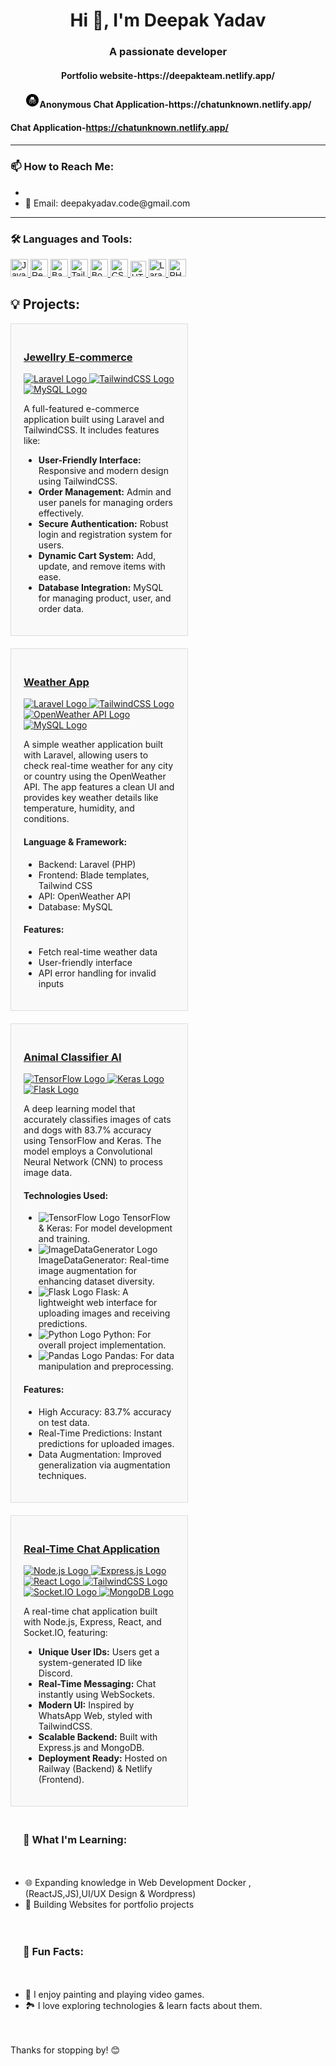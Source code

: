 <h1 align="center">Hi 👋, I'm Deepak Yadav</h1>
<h3 align="center">A passionate developer</h3>
<h4 align="center">Portfolio website-https://deepakteam.netlify.app/<h4>
<h4 align="center"><h4 align="center"><svg height="24" viewBox="0 0 24 24" width="24" xmlns="http://www.w3.org/2000/svg"><path d="m12 2c5.5 0 10 4.5 10 10s-4.5 10-10 10-10-4.5-10-10 4.5-10 10-10m2.92 10.81c-1.08 0-1.97.75-2.21 1.75-.54-.23-1.05-.17-1.42-.01-.24-1-1.14-1.74-2.21-1.74-1.25 0-2.26 1.01-2.26 2.26s1.01 2.26 2.26 2.26c1.2 0 2.16-.91 2.25-2.08.2-.13.71-.39 1.34.01.1 1.16 1.06 2.07 2.25 2.07 1.25 0 2.26-1.01 2.26-2.26s-1.01-2.26-2.26-2.26m-5.84.64c.92 0 1.62.73 1.62 1.62s-.7 1.62-1.62 1.62c-.89 0-1.62-.73-1.62-1.62s.73-1.62 1.62-1.62m5.84 0c.89 0 1.62.73 1.62 1.62s-.73 1.62-1.62 1.62c-.92 0-1.62-.73-1.62-1.62s.7-1.62 1.62-1.62m2.91-1.95h-11.66v.67h11.66zm-3.68-4.61c-.15-.3-.48-.46-.8-.36l-1.35.47-1.35-.47-.04-.03c-.32-.07-.66.11-.77.42l-1.48 3.91h7.28l-1.48-3.91z"/></svg>Anonymous Chat Application-https://chatunknown.netlify.app/<h4>

Chat Application-https://chatunknown.netlify.app/<h4>



---

<h3 align="left">📫 How to Reach Me:</h3>
<ul>
  <p>
  <li>
 <!-- <a href="https://linkedin.com/in/deepak-apk/" target="blank">
    <img src="https://img.shields.io/badge/-LinkedIn-blue?logo=linkedin&logoColor=white" alt="LinkedIn" style="width: auto; height: 20px; font-family: 'Poppins', sans-serif;"/>
  </a>
  <a href="https://www.instagram.com/your-instagram-handle/" target="blank">
    <img src="https://img.shields.io/badge/-Instagram-E4405F?logo=instagram&logoColor=white" alt="Instagram" style="width: auto; height: 20px; font-family: 'Poppins', sans-serif;" />
  </a>
 <a href="https://twitter.com/your-twitter-handle" target="blank">
    <img src="https://img.shields.io/badge/-Twitter-1DA1F2?logo=twitter&logoColor=white" alt="Twitter" style="width: auto; height: 20px; font-family: 'Poppins', sans-serif;" />
  </a>  -->

</li>
<li>
    📧 Email: deepakyadav.code@gmail.com
  </li>
</p>
  
</ul>

---

<h3 align="left">🛠️ Languages and Tools:</h3>
<p align="left">
<a href="https://developer.mozilla.org/en-US/docs/Web/JavaScript" target="blank">
  <img src="https://img.shields.io/badge/-JavaScript-F7DF1E?logo=javascript&logoColor=black" alt="JavaScript" style="width: auto; height: 28px; font-family: 'Poppins', sans-serif;" />
</a>
<a href="https://reactjs.org/" target="blank">
  <img src="https://img.shields.io/badge/-React-61DAFB?logo=react&logoColor=black" alt="React" style="width: auto; height: 28px; font-family: 'Poppins', sans-serif;" />
</a>
<a href="https://babeljs.io/" target="blank">
  <img src="https://img.shields.io/badge/-Babel-F9DC3E?logo=babel&logoColor=white" alt="Babel" style="width: auto; height: 28px; font-family: 'Poppins', sans-serif;" />
</a>
<a href="https://tailwindcss.com/" target="blank">
  <img src="https://img.shields.io/badge/-TailwindCSS-38B2AC?logo=tailwind-css&logoColor=white" alt="TailwindCSS" style="width: auto; height: 28px; font-family: 'Poppins', sans-serif;" />
</a>
<a href="https://getbootstrap.com" target="blank">
  <img src="https://img.shields.io/badge/-Bootstrap-563D7C?logo=bootstrap&logoColor=white" alt="Bootstrap" style="width: auto; height: 28px; font-family: 'Poppins', sans-serif;" />
</a>
<a href="https://www.w3schools.com/css/" target="blank">
  <img src="https://img.shields.io/badge/-CSS3-1572B6?logo=css3&logoColor=white" alt="CSS3" style="width: auto; height: 28px; font-family: 'Poppins', sans-serif;" />
</a>
<a href="https://www.w3.org/html/" target="blank">
  <img src="https://img.shields.io/badge/-HTML5-E34F26?logo=html5&logoColor=white" alt="HTML5" style="width: auto; height: 25px; font-family: 'Poppins', sans-serif;" />
</a>
<a href="https://laravel.com/" target="_blank">
  <img src="https://img.shields.io/badge/-Laravel-FE7A16?logo=laravel&logoColor=white" alt="Laravel" style="width: auto; height: 28px; font-family: 'Poppins', sans-serif;" />
</a>

<a href="https://www.php.net/" target="_blank">
  <img src="https://img.shields.io/badge/-PHP-777BB4?logo=php&logoColor=white" alt="PHP" style="width: auto; height: 28px; font-family: 'Poppins', sans-serif;" />
</a>

</p>











<h2>💡 Projects:</h2>



<!---------------------------------------------------------ECOMMERCE------------------------------------------------------>

<div style="display: flex; flex-wrap: wrap; gap: 20px;">
    <!-- Jewelry E-commerce Project -->
    <div style="border: 1px solid #ddd; padding: 20px; width: 48%; background-color: #f9f9f9;">
        <h3>
            <a href="https://github.com/Dee-apk/hostingphp" target="_blank">Jewellry E-commerce</a>
        </h3>
        <!-- Badges -->
        <div>
            <a href="https://github.com/deepak-apk/jewelry-ecommerce" target="_blank">
                <img src="https://img.shields.io/badge/Laravel-%23FF2D20.svg?style=for-the-badge&logo=laravel&logoColor=white" alt="Laravel Logo"/>
            </a>
            <a href="https://github.com/deepak-apk/jewelry-ecommerce" target="_blank">
                <img src="https://img.shields.io/badge/TailwindCSS-%234B5563.svg?style=for-the-badge&logo=tailwindcss&logoColor=white" alt="TailwindCSS Logo"/>
            </a>
            <a href="https://github.com/deepak-apk/jewelry-ecommerce" target="_blank">
                <img src="https://img.shields.io/badge/MySQL-%234479A1.svg?style=for-the-badge&logo=mysql&logoColor=white" alt="MySQL Logo"/>
            </a>
        </div>
        <p>A full-featured e-commerce application built using Laravel and TailwindCSS. It includes features like:</p>
        <ul>
            <li><strong>User-Friendly Interface:</strong> Responsive and modern design using TailwindCSS.</li>
            <li><strong>Order Management:</strong> Admin and user panels for managing orders effectively.</li>
            <li><strong>Secure Authentication:</strong> Robust login and registration system for users.</li>
            <li><strong>Dynamic Cart System:</strong> Add, update, and remove items with ease.</li>
            <li><strong>Database Integration:</strong> MySQL for managing product, user, and order data.</li>
        </ul>
    </div>
<div>    
<!----------------------------------------------------- Weather App Project ---------------------------------------------->
    <div style="border: 1px solid #ddd; padding: 20px; width: 48%; background-color: #f9f9f9;">
        <h3>
            <a href="https://github.com/Dee-apk/PHP-Laravel-app-weather-" target="_blank">Weather App</a>
        </h3>
        <!-- Badges -->
        <div>
            <a href="https://github.com/deepak-apk/weather-app" target="_blank">
                <img src="https://img.shields.io/badge/Laravel-%23FF2D20.svg?style=for-the-badge&logo=laravel&logoColor=white" alt="Laravel Logo"/>
            </a>
            <a href="https://github.com/deepak-apk/weather-app" target="_blank">
                <img src="https://img.shields.io/badge/TailwindCSS-%234B5563.svg?style=for-the-badge&logo=tailwindcss&logoColor=white" alt="TailwindCSS Logo"/>
            </a>
            <a href="https://github.com/deepak-apk/weather-app" target="_blank">
                <img src="https://img.shields.io/badge/OpenWeather-007BFF.svg?style=for-the-badge&logo=OpenWeather&logoColor=white" alt="OpenWeather API Logo"/>
            </a>
            <a href="https://github.com/deepak-apk/weather-app" target="_blank">
                <img src="https://img.shields.io/badge/MySQL-%234479A1.svg?style=for-the-badge&logo=mysql&logoColor=white" alt="MySQL Logo"/>
            </a>
        </div>
        <p>A simple weather application built with Laravel, allowing users to check real-time weather for any city or country using the OpenWeather API. The app features a clean UI and provides key weather details like temperature, humidity, and conditions.</p>
        <h4><strong>Language & Framework:</strong></h4>
        <ul>
            <li>Backend: Laravel (PHP)</li>
            <li>Frontend: Blade templates, Tailwind CSS</li>
            <li>API: OpenWeather API</li>
            <li>Database: MySQL</li>
        </ul>
        <h4><strong>Features:</strong></h4>
        <ul>
            <li>Fetch real-time weather data</li>
            <li>User-friendly interface</li>
            <li>API error handling for invalid inputs</li>
        </ul>
    </div>
</div>

<!-------------------------------------------------------animal claassifier------------------------------------------------>
<!-- Cat and Dog Classifier Project -->
<div style="border: 1px solid #ddd; padding: 20px; width: 48%; background-color: #f9f9f9;">
    <h3>
        <a href="https://github.com/Dee-apk/Animal-classifier-hosted" target="_blank">Animal Classifier AI</a>
    </h3>
    <!-- Badges -->
    <div>
        <a href="https://github.com/deepak-apk/project1" target="_blank">
            <img src="https://img.shields.io/badge/TensorFlow-%23FF6F00.svg?style=for-the-badge&logo=tensorflow&logoColor=white" alt="TensorFlow Logo"/>
        </a>
        <a href="https://github.com/deepak-apk/project1" target="_blank">
            <img src="https://img.shields.io/badge/Keras-%23D00000.svg?style=for-the-badge&logo=keras&logoColor=white" alt="Keras Logo"/>
        </a>
        <a href="https://github.com/deepak-apk/project1" target="_blank">
            <img src="https://img.shields.io/badge/Flask-%23000.svg?style=for-the-badge&logo=flask&logoColor=white" alt="Flask Logo"/>
        </a>
    </div>
    <p>A deep learning model that accurately classifies images of cats and dogs with 83.7% accuracy using TensorFlow and Keras. The model employs a Convolutional Neural Network (CNN) to process image data.</p>
    <h4><strong>Technologies Used:</strong></h4>
    <ul>
        <li><img src="https://img.shields.io/badge/TensorFlow-%23FF6F00.svg?style=for-the-badge&logo=tensorflow&logoColor=white" alt="TensorFlow Logo"/> TensorFlow & Keras: For model development and training.</li>
        <li><img src="https://img.shields.io/badge/ImageDataGenerator-%23FF9800.svg?style=for-the-badge" alt="ImageDataGenerator Logo"/> ImageDataGenerator: Real-time image augmentation for enhancing dataset diversity.</li>
        <li><img src="https://img.shields.io/badge/Flask-%23000.svg?style=for-the-badge&logo=flask&logoColor=white" alt="Flask Logo"/> Flask: A lightweight web interface for uploading images and receiving predictions.</li>
        <li><img src="https://img.shields.io/badge/Python-%233776AB.svg?style=for-the-badge&logo=python&logoColor=white" alt="Python Logo"/> Python: For overall project implementation.</li>
        <li><img src="https://img.shields.io/badge/Pandas-%23150458.svg?style=for-the-badge&logo=pandas&logoColor=white" alt="Pandas Logo"/> Pandas: For data manipulation and preprocessing.</li>
    </ul>
    <h4><strong>Features:</strong></h4>
    <ul>
        <li>High Accuracy: 83.7% accuracy on test data.</li>
        <li>Real-Time Predictions: Instant predictions for uploaded images.</li>
        <li>Data Augmentation: Improved generalization via augmentation techniques.</li>
    </ul>
</div>






  <!--------------------------------------- Chat Application Project ------------------------------------------------>
<div style="display: flex; flex-wrap: wrap; gap: 20px;">
    <div style="border: 1px solid #ddd; padding: 20px; width: 48%; background-color: #f9f9f9;">
        <h3>
            <a href="https://github.com/YOUR_GITHUB/chat-app" target="_blank">Real-Time Chat Application</a>
        </h3>
        <!-- Badges -->
        <div>
            <a href="https://github.com/YOUR_GITHUB/chat-app" target="_blank">
                <img src="https://img.shields.io/badge/Node.js-%23339933.svg?style=for-the-badge&logo=node.js&logoColor=white" alt="Node.js Logo"/>
            </a>
            <a href="https://github.com/YOUR_GITHUB/chat-app" target="_blank">
                <img src="https://img.shields.io/badge/Express.js-%23000000.svg?style=for-the-badge&logo=express&logoColor=white" alt="Express.js Logo"/>
            </a>
            <a href="https://github.com/YOUR_GITHUB/chat-app" target="_blank">
                <img src="https://img.shields.io/badge/React-%2361DAFB.svg?style=for-the-badge&logo=react&logoColor=black" alt="React Logo"/>
            </a>
            <a href="https://github.com/YOUR_GITHUB/chat-app" target="_blank">
                <img src="https://img.shields.io/badge/TailwindCSS-%234B5563.svg?style=for-the-badge&logo=tailwindcss&logoColor=white" alt="TailwindCSS Logo"/>
            </a>
            <a href="https://github.com/YOUR_GITHUB/chat-app" target="_blank">
                <img src="https://img.shields.io/badge/Socket.IO-%23010101.svg?style=for-the-badge&logo=socket.io&logoColor=white" alt="Socket.IO Logo"/>
            </a>
            <a href="https://github.com/YOUR_GITHUB/chat-app" target="_blank">
                <img src="https://img.shields.io/badge/MongoDB-%2347A248.svg?style=for-the-badge&logo=mongodb&logoColor=white" alt="MongoDB Logo"/>
            </a>
        </div>
        <p>A real-time chat application built with Node.js, Express, React, and Socket.IO, featuring:</p>
        <ul>
            <li><strong>Unique User IDs:</strong> Users get a system-generated ID like Discord.</li>
            <li><strong>Real-Time Messaging:</strong> Chat instantly using WebSockets.</li>
            <li><strong>Modern UI:</strong> Inspired by WhatsApp Web, styled with TailwindCSS.</li>
            <li><strong>Scalable Backend:</strong> Built with Express.js and MongoDB.</li>
            <li><strong>Deployment Ready:</strong> Hosted on Railway (Backend) & Netlify (Frontend).</li>
        </ul>
    </div>
</div>










---

<h3 align="left">🌱 What I'm Learning:</h3>
<ul>
  <li>🌐 Expanding knowledge in Web Development Docker ,(ReactJS,JS),UI/UX Design & Wordpress) </li>
  <li>🔧 Building Websites for portfolio projects </li>
</ul>



---

<h3 align="left">🚀 Fun Facts:</h3>
<ul>
  <li>🎨 I enjoy painting and playing video games.</li>
  <li>🏞️ I love exploring technologies & learn facts about them.</li>
</ul>

---

<p align="center">Thanks for stopping by! 😊</p>




